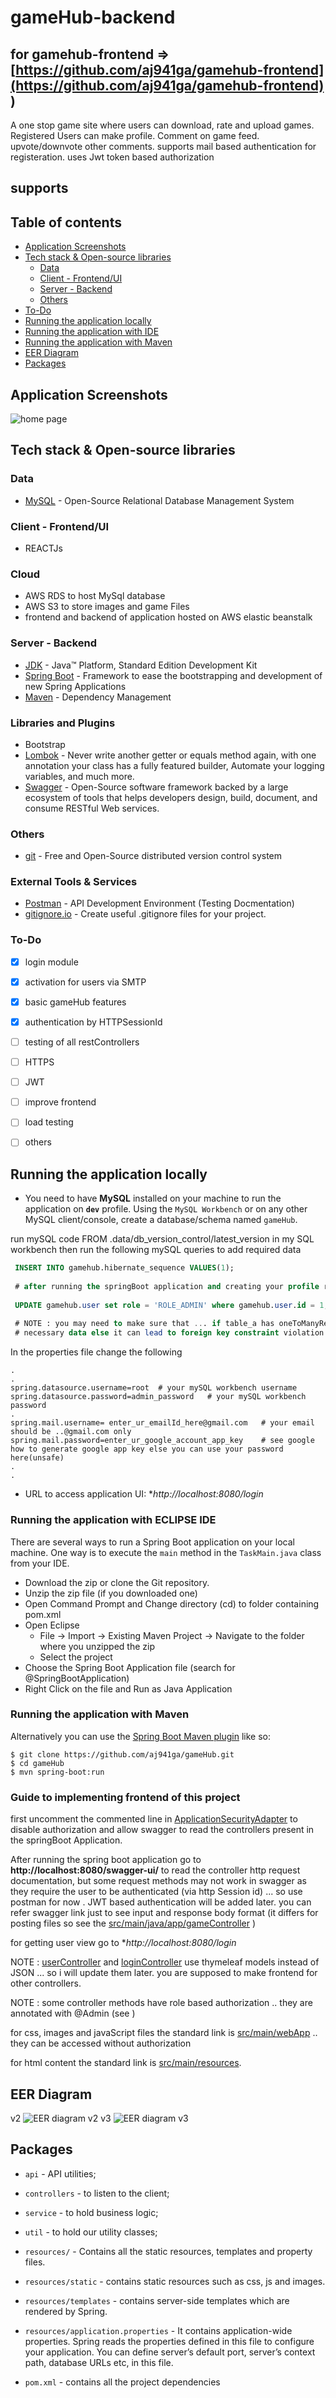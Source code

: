# gameHub-backend   
##  for gamehub-frontend => [https://github.com/aj941ga/gamehub-frontend](https://github.com/aj941ga/gamehub-frontend) )
A one stop game site where users can download, rate and upload games. 
Registered Users can make profile. Comment on game feed. upvote/downvote other comments.
supports mail based authentication for registeration.
uses Jwt token based authorization

## supports 

## Table of contents

  * [Application Screenshots](#application-screenshots)
  * [Tech stack & Open-source libraries](#tech-stack---open-source-libraries)
    + [Data](#data)
    + [Client - Frontend/UI](#client---frontend-ui)
    + [Server - Backend](#server---backend)
    + [Others](#others)
  * [To-Do](#to-do)
  * [Running the application locally](#running-the-application-locally)
  * [Running the application with IDE](#Running-the-application-with-IDE)
  * [Running the application with Maven](#Running-the-application-with-Maven)
  * [EER Diagram](#EER-Diagram)
  * [Packages](#Packages)

## Application Screenshots

![home page]()
![]()

## Tech stack & Open-source libraries

### Data

* 	[MySQL](https://www.mysql.com/) - Open-Source Relational Database Management System

### Client - Frontend/UI

* 	REACTJs

### Cloud 

*   AWS RDS to host MySql database 
*   AWS S3 to store images and game Files
*   frontend and backend of application hosted on AWS elastic beanstalk

### Server - Backend

* 	[JDK](http://www.oracle.com/technetwork/java/javase/downloads/jdk8-downloads-2133151.html) - Java™ Platform, Standard Edition Development Kit
* 	[Spring Boot](https://spring.io/projects/spring-boot) - Framework to ease the bootstrapping and development of new Spring Applications
* 	[Maven](https://maven.apache.org/) - Dependency Management


###  Libraries and Plugins

* 	Bootstrap
* 	[Lombok](https://projectlombok.org/) - Never write another getter or equals method again, with one annotation your class has a fully featured builder, Automate your logging variables, and much more.
* 	[Swagger](https://swagger.io/) - Open-Source software framework backed by a large ecosystem of tools that helps developers design, build, document, and consume RESTful Web services.

### Others 

* 	[git](https://git-scm.com/) - Free and Open-Source distributed version control system

### External Tools & Services

* 	[Postman](https://www.getpostman.com/) - API Development Environment (Testing Docmentation)
* 	[gitignore.io](https://www.toptal.com/developers/gitignore/api/java,eclipse,intellij) - Create useful .gitignore files for your project.

### To-Do

- [X] login module
- [X] activation for users via SMTP
- [X] basic gameHub features
- [X] authentication by HTTPSessionId
- [ ] testing of all restControllers
- [ ] HTTPS
- [ ] JWT
- [ ] improve frontend
- [ ] load testing
- [ ] others


## Running the application locally

*	You need to have **MySQL** installed on your machine to run the application on **`dev`** profile. Using the `MySQL Workbench` or on any other MySQL client/console, create a database/schema named `gameHub`. 

run mySQL code FROM .data/db_version_control/latest_version in my SQL workbench then run the following mySQL queries to add required data

~~~sql
 INSERT INTO gamehub.hibernate_sequence VALUES(1);
 
 # after running the springBoot application and creating your profile run the following query to change the users role to ADMIN
 
 UPDATE gamehub.user set role = 'ROLE_ADMIN' where gamehub.user.id = 1;
 
 # NOTE : you may need to make sure that ... if table_a has oneToManyRelationshipWith table_b then table_a should be populated first with 
 # necessary data else it can lead to foreign key constraint violation
~~~

In the properties file change the following 
~~~
.
.
spring.datasource.username=root  # your mySQL workbench username
spring.datasource.password=admin_password   # your mySQL workbench password
.
spring.mail.username= enter_ur_emailId_here@gmail.com   # your email should be ..@gmail.com only
spring.mail.password=enter_ur_google_account_app_key    # see google how to generate google app key else you can use your password here(unsafe)
.
.
~~~

* 	URL to access application UI: **http://localhost:8080/login*

### Running the application with ECLIPSE IDE

There are several ways to run a Spring Boot application on your local machine. One way is to execute the `main` method in the `TaskMain.java` class from your IDE.

* 	Download the zip or clone the Git repository.
* 	Unzip the zip file (if you downloaded one)
* 	Open Command Prompt and Change directory (cd) to folder containing pom.xml
* 	Open Eclipse
	* File -> Import -> Existing Maven Project -> Navigate to the folder where you unzipped the zip
	* Select the project
* 	Choose the Spring Boot Application file (search for @SpringBootApplication)
* 	Right Click on the file and Run as Java Application

### Running the application with Maven

Alternatively you can use the [Spring Boot Maven plugin](https://docs.spring.io/spring-boot/docs/current/reference/html/build-tool-plugins-maven-plugin.html) like so:

```shell
$ git clone https://github.com/aj941ga/gameHub.git
$ cd gameHub
$ mvn spring-boot:run
```

### Guide to implementing frontend of this project

first uncomment the commented line in [ApplicationSecurityAdapter]() to disable authorization and allow swagger to read the controllers present in
the springBoot Application.

After running the spring boot application go to **http://localhost:8080/swagger-ui/** to read the controller http request documentation, but some
request methods may not work in swagger as they require the user to be authenticated (via http Session id) ... so use postman for now .
JWT based authentication will be added later. you can refer swagger link just to see input and response body format (it differs for posting files
so see the [src/main/java/app/gameController]() )

for getting user view go to **http://localhost:8080/login*

NOTE : [userController]() and [loginController]() use thymeleaf models instead of JSON ... so i will update them later. you are supposed to make frontend 
for other controllers.

 NOTE : some controller methods have role based authorization .. they are annotated with @Admin (see )
 
 for css, images and javaScript files the standard link is [src/main/webApp]() .. they can be accessed without authorization
 
 for html content the standard link is [src/main/resources]().
 

## EER Diagram
 v2
![EER diagram v2](https://github.com/aj941ga/gameHub/blob/main/snapShots/game_hub_database_pic.PNG)
 v3
![EER diagram v3](https://github.com/aj941ga/gameHub/blob/main/snapShots/db_png_v3.PNG)

## Packages

*   `api` - API utilities;
* 	`controllers` - to listen to the client;
* 	`service` - to hold business logic;
* 	`util` - to hold our utility classes;

* 	`resources/` - Contains all the static resources, templates and property files.
* 	`resources/static` - contains static resources such as css, js and images.
* 	`resources/templates` - contains server-side templates which are rendered by Spring.
* 	`resources/application.properties` - It contains application-wide properties. Spring reads the properties defined in this file to configure your application. You can define server’s default port, server’s context path, database URLs etc, in this file.

* 	`pom.xml` - contains all the project dependencies
